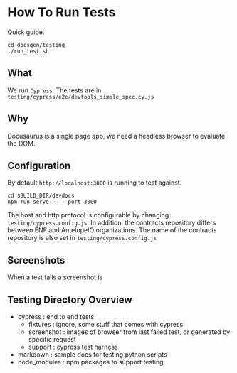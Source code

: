 # How To Run Tests

Quick guide.
```
cd docsgen/testing
./run_test.sh
```

## What
We run `Cypress`. The tests are in `testing/cypress/e2e/devtools_simple_spec.cy.js`

## Why
Docusaurus is a single page app, we need a headless browser to evaluate the DOM.

## Configuration

By default `http://localhost:3000` is running to test against.

```
cd $BUILD_DIR/devdocs
npm run serve -- --port 3000
```

The host and http protocol is configurable by changing `testing/cypress.config.js`. In addition, the contracts repository differs between ENF and AntelopeIO organizations. The name of the contracts repository is also set in `testing/cypress.config.js`

## Screenshots

When a test fails a screenshot is

## Testing Directory Overview

- cypress : end to end tests
   - fixtures : ignore, some stuff that comes with cypress
   - screenshot : images of browser from last failed test, or generated by specific request
   - support : cypress test harness
- markdown : sample docs for testing python scripts
- node_modules : npm packages to support testing
